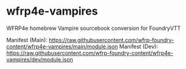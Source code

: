 # wfrp4e-vampires
WFRP4e homebrew Vampire sourcebook conversion for FoundryVTT

Manifest (Main): https://raw.githubusercontent.com/wfrp-foundry-content/wfrp4e-vampires/main/module.json
Manifest (Dev): https://raw.githubusercontent.com/wfrp-foundry-content/wfrp4e-vampires/dev/module.json
